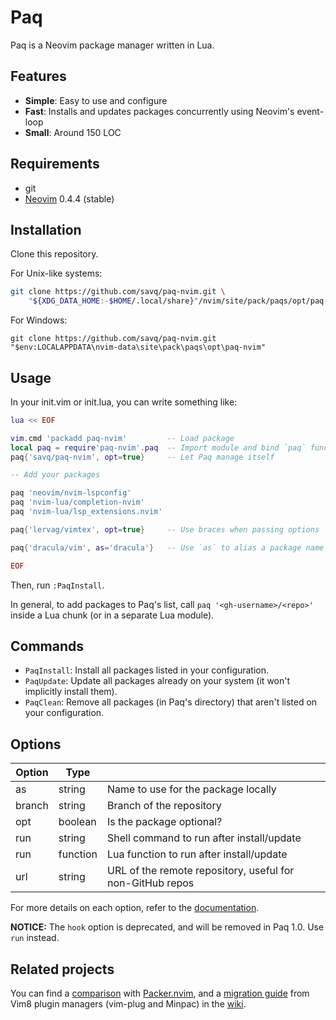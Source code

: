 # Paq

Paq is a Neovim package manager written in Lua.


## Features

- __Simple__: Easy to use and configure
- __Fast__:   Installs and updates packages concurrently using Neovim's event-loop
- __Small__:  Around 150 LOC


## Requirements

- git
- [Neovim](https://github.com/neovim/neovim) 0.4.4 (stable)


## Installation

Clone this repository.

For Unix-like systems:

```sh
git clone https://github.com/savq/paq-nvim.git \
    "${XDG_DATA_HOME:-$HOME/.local/share}"/nvim/site/pack/paqs/opt/paq-nvim
```

For Windows:
```
git clone https://github.com/savq/paq-nvim.git "$env:LOCALAPPDATA\nvim-data\site\pack\paqs\opt\paq-nvim"
```


## Usage

In your init.vim or init.lua, you can write something like:

```lua
lua << EOF

vim.cmd 'packadd paq-nvim'         -- Load package
local paq = require'paq-nvim'.paq  -- Import module and bind `paq` function
paq{'savq/paq-nvim', opt=true}     -- Let Paq manage itself

-- Add your packages

paq 'neovim/nvim-lspconfig'
paq 'nvim-lua/completion-nvim'
paq 'nvim-lua/lsp_extensions.nvim'

paq{'lervag/vimtex', opt=true}     -- Use braces when passing options

paq{'dracula/vim', as='dracula'}   -- Use `as` to alias a package name (here `vim`)

EOF
```

Then, run `:PaqInstall`.

In general, to add packages to Paq's list, call `paq '<gh-username>/<repo>'`
inside a Lua chunk (or in a separate Lua module).


## Commands

- `PaqInstall`: Install all packages listed in your configuration.
- `PaqUpdate`: Update all packages already on your system (it won't implicitly install them).
- `PaqClean`: Remove all packages (in Paq's directory) that aren't listed on your configuration.


## Options

| Option | Type     |                                                           |
|--------|----------|-----------------------------------------------------------|
| as     | string   | Name to use for the package locally                       |
| branch | string   | Branch of the repository                                  |
| opt    | boolean  | Is the package optional?                                  |
| run    | string   | Shell command to run after install/update                 |
| run    | function | Lua function to run after install/update                  |
| url    | string   | URL of the remote repository, useful for non-GitHub repos |

For more details on each option, refer to the
[documentation](https://github.com/savq/paq-nvim/tree/master/doc/paq-nvim.txt).

**NOTICE:**
The `hook` option is deprecated, and will be removed in Paq 1.0. Use `run` instead.


## Related projects

You can find a [comparison](https://github.com/savq/paq-nvim/wiki/Comparisons)
with [Packer.nvim](https://github.com/wbthomason/packer.nvim),
and a [migration guide](https://github.com/savq/paq-nvim/wiki/Migration)
from Vim8 plugin managers (vim-plug and Minpac) in the [wiki](https://github.com/savq/paq-nvim/wiki).

